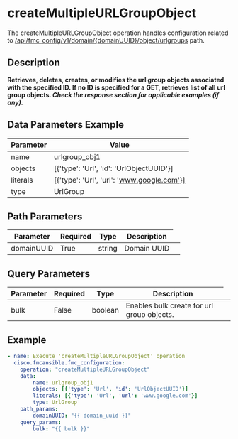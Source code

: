 # createMultipleURLGroupObject

The createMultipleURLGroupObject operation handles configuration related to [/api/fmc_config/v1/domain/{domainUUID}/object/urlgroups](/paths//api/fmc_config/v1/domain/{domain_uuid}/object/urlgroups.md) path.&nbsp;
## Description
**Retrieves, deletes, creates, or modifies the url group objects associated with the specified ID. If no ID is specified for a GET, retrieves list of all url group objects. _Check the response section for applicable examples (if any)._**

## Data Parameters Example
| Parameter | Value |
| --------- | -------- |
| name | urlgroup_obj1 |
| objects | [{'type': 'Url', 'id': 'UrlObjectUUID'}] |
| literals | [{'type': 'Url', 'url': 'www.google.com'}] |
| type | UrlGroup |

## Path Parameters
| Parameter | Required | Type | Description |
| --------- | -------- | ---- | ----------- |
| domainUUID | True | string <td colspan=3> Domain UUID |

## Query Parameters
| Parameter | Required | Type | Description |
| --------- | -------- | ---- | ----------- |
| bulk | False | boolean <td colspan=3> Enables bulk create for url group objects. |

## Example
```yaml
- name: Execute 'createMultipleURLGroupObject' operation
  cisco.fmcansible.fmc_configuration:
    operation: "createMultipleURLGroupObject"
    data:
        name: urlgroup_obj1
        objects: [{'type': 'Url', 'id': 'UrlObjectUUID'}]
        literals: [{'type': 'Url', 'url': 'www.google.com'}]
        type: UrlGroup
    path_params:
        domainUUID: "{{ domain_uuid }}"
    query_params:
        bulk: "{{ bulk }}"

```